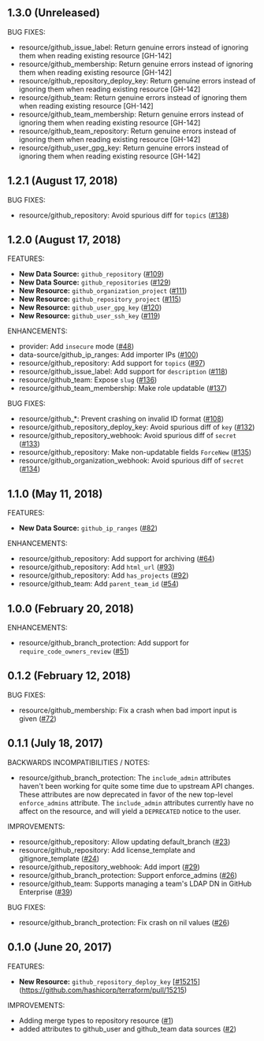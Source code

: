 ## 1.3.0 (Unreleased)

BUG FIXES:

* resource/github_issue_label: Return genuine errors instead of ignoring them when reading existing resource [GH-142]
* resource/github_membership: Return genuine errors instead of ignoring them when reading existing resource [GH-142]
* resource/github_repository_deploy_key: Return genuine errors instead of ignoring them when reading existing resource [GH-142]
* resource/github_team: Return genuine errors instead of ignoring them when reading existing resource [GH-142]
* resource/github_team_membership: Return genuine errors instead of ignoring them when reading existing resource [GH-142]
* resource/github_team_repository: Return genuine errors instead of ignoring them when reading existing resource [GH-142]
* resource/github_user_gpg_key:  Return genuine errors instead of ignoring them when reading existing resource [GH-142]

## 1.2.1 (August 17, 2018)

BUG FIXES:

* resource/github_repository: Avoid spurious diff for `topics` ([#138](https://github.com/terraform-providers/terraform-provider-github/issues/138))

## 1.2.0 (August 17, 2018)

FEATURES:

* **New Data Source:** `github_repository` ([#109](https://github.com/terraform-providers/terraform-provider-github/issues/109))
* **New Data Source:** `github_repositories` ([#129](https://github.com/terraform-providers/terraform-provider-github/issues/129))
* **New Resource:** `github_organization_project` ([#111](https://github.com/terraform-providers/terraform-provider-github/issues/111))
* **New Resource:** `github_repository_project` ([#115](https://github.com/terraform-providers/terraform-provider-github/issues/115))
* **New Resource:** `github_user_gpg_key` ([#120](https://github.com/terraform-providers/terraform-provider-github/issues/120))
* **New Resource:** `github_user_ssh_key` ([#119](https://github.com/terraform-providers/terraform-provider-github/issues/119))

ENHANCEMENTS:

* provider: Add `insecure` mode ([#48](https://github.com/terraform-providers/terraform-provider-github/issues/48))
* data-source/github_ip_ranges: Add importer IPs ([#100](https://github.com/terraform-providers/terraform-provider-github/issues/100))
* resource/github_repository: Add support for `topics` ([#97](https://github.com/terraform-providers/terraform-provider-github/issues/97))
* resource/github_issue_label: Add support for `description` ([#118](https://github.com/terraform-providers/terraform-provider-github/issues/118))
* resource/github_team: Expose `slug` ([#136](https://github.com/terraform-providers/terraform-provider-github/issues/136))
* resource/github_team_membership: Make role updatable ([#137](https://github.com/terraform-providers/terraform-provider-github/issues/137))

BUG FIXES:

* resource/github_*: Prevent crashing on invalid ID format ([#108](https://github.com/terraform-providers/terraform-provider-github/issues/108))
* resource/github_repository_deploy_key: Avoid spurious diff of `key` ([#132](https://github.com/terraform-providers/terraform-provider-github/issues/132))
* resource/github_repository_webhook: Avoid spurious diff of `secret` ([#133](https://github.com/terraform-providers/terraform-provider-github/issues/133))
* resource/github_repository: Make non-updatable fields `ForceNew` ([#135](https://github.com/terraform-providers/terraform-provider-github/issues/135))
* resource/github_organization_webhook: Avoid spurious diff of `secret` ([#134](https://github.com/terraform-providers/terraform-provider-github/issues/134))

## 1.1.0 (May 11, 2018)

FEATURES:

* **New Data Source:** `github_ip_ranges` ([#82](https://github.com/terraform-providers/terraform-provider-github/issues/82))

ENHANCEMENTS:

* resource/github_repository: Add support for archiving ([#64](https://github.com/terraform-providers/terraform-provider-github/issues/64))
* resource/github_repository: Add `html_url` ([#93](https://github.com/terraform-providers/terraform-provider-github/issues/93))
* resource/github_repository: Add `has_projects` ([#92](https://github.com/terraform-providers/terraform-provider-github/issues/92))
* resource/github_team: Add `parent_team_id` ([#54](https://github.com/terraform-providers/terraform-provider-github/issues/54))

## 1.0.0 (February 20, 2018)

ENHANCEMENTS:

* resource/github_branch_protection: Add support for `require_code_owners_review` ([#51](https://github.com/terraform-providers/terraform-provider-github/issues/51))

## 0.1.2 (February 12, 2018)

BUG FIXES:

* resource/github_membership: Fix a crash when bad import input is given ([#72](https://github.com/terraform-providers/terraform-provider-github/issues/72))

## 0.1.1 (July 18, 2017)

BACKWARDS INCOMPATIBILITIES / NOTES:

* resource/github_branch_protection: The `include_admin` attributes haven't been working for quite some time due to upstream API changes. These attributes are now deprecated in favor of the new top-level `enforce_admins` attribute. The `include_admin` attributes currently have no affect on the resource, and will yield a `DEPRECATED` notice to the user. 

IMPROVEMENTS:

* resource/github_repository: Allow updating default_branch ([#23](https://github.com/terraform-providers/terraform-provider-github/issues/23))
* resource/github_repository: Add license_template and gitignore_template ([#24](https://github.com/terraform-providers/terraform-provider-github/issues/24))
* resource/github_repository_webhook: Add import ([#29](https://github.com/terraform-providers/terraform-provider-github/issues/29))
* resource/github_branch_protection: Support enforce_admins ([#26](https://github.com/terraform-providers/terraform-provider-github/issues/26))
* resource/github_team: Supports managing a team's LDAP DN in GitHub Enterprise ([#39](https://github.com/terraform-providers/terraform-provider-github/issues/39))

BUG FIXES: 

* resource/github_branch_protection: Fix crash on nil values ([#26](https://github.com/terraform-providers/terraform-provider-github/issues/26))

## 0.1.0 (June 20, 2017)

FEATURES:

* **New Resource:** `github_repository_deploy_key` [[#15215](https://github.com/terraform-providers/terraform-provider-github/issues/15215)](https://github.com/hashicorp/terraform/pull/15215)

IMPROVEMENTS:

* Adding merge types to repository resource ([#1](https://github.com/terraform-providers/terraform-provider-github/issues/1))
* added attributes to github_user and github_team data sources ([#2](https://github.com/terraform-providers/terraform-provider-github/issues/2))

